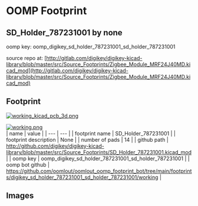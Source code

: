 # OOMP Footprint  
## SD_Holder_787231001  by none  
  
oomp key: oomp_digikey_sd_holder_787231001_sd_holder_787231001  
  
source repo at: [http://gitlab.com/digikey/digikey-kicad-library/blob/master/src/Source_Footprints/Zigbee_Module_MRF24J40MD.kicad_mod](http://gitlab.com/digikey/digikey-kicad-library/blob/master/src/Source_Footprints/Zigbee_Module_MRF24J40MD.kicad_mod)  
## Footprint  
  
[![working_kicad_pcb_3d.png](working_kicad_pcb_3d_600.png)](working_kicad_pcb_3d.png)  
  
[![working.png](working_600.png)](working.png)  
| name | value | 
| --- | --- | 
| footprint name | SD_Holder_787231001 | 
| footprint description | None | 
| number of pads | 14 | 
| github path | http://github.com/digikey/digikey-kicad-library/blob/master/src/Source_Footprints/SD_Holder_787231001.kicad_mod | 
| oomp key | oomp_digikey_sd_holder_787231001_sd_holder_787231001 | 
| oomp bot github | https://github.com/oomlout/oomlout_oomp_footprint_bot/tree/main/footprints/digikey_sd_holder_787231001_sd_holder_787231001/working | 
## Images  
